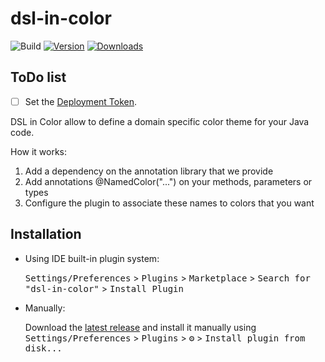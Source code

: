# dsl-in-color

![Build](https://github.com/apflieger/dsl-in-color/workflows/Build/badge.svg)
[![Version](https://img.shields.io/jetbrains/plugin/v/18303.svg)](https://plugins.jetbrains.com/plugin/PLUGIN_ID)
[![Downloads](https://img.shields.io/jetbrains/plugin/d/18303.svg)](https://plugins.jetbrains.com/plugin/PLUGIN_ID)

## ToDo list
- [ ] Set the [Deployment Token](https://plugins.jetbrains.com/docs/marketplace/plugin-upload.html).

<!-- Plugin description -->
DSL in Color allow to define a domain specific color theme for your Java code.

How it works:

1. Add a dependency on the annotation library that we provide
2. Add annotations @NamedColor("...") on your methods, parameters or types
3. Configure the plugin to associate these names to colors that you want
<!-- Plugin description end -->

## Installation

- Using IDE built-in plugin system:
  
  <kbd>Settings/Preferences</kbd> > <kbd>Plugins</kbd> > <kbd>Marketplace</kbd> > <kbd>Search for "dsl-in-color"</kbd> >
  <kbd>Install Plugin</kbd>
  
- Manually:

  Download the [latest release](https://github.com/apflieger/dsl-in-color/releases/latest) and install it manually using
  <kbd>Settings/Preferences</kbd> > <kbd>Plugins</kbd> > <kbd>⚙️</kbd> > <kbd>Install plugin from disk...</kbd>